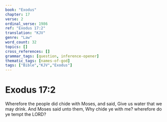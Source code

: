 ```yaml
---
book: "Exodus"
chapter: 17
verse: 2
ordinal_verse: 1986
ref: "Exodus 17:2"
translation: "KJV"
genre: "Law"
word_count: 32
topics: []
cross_references: []
grammar_tags: [question, inference-opener]
thematic_tags: [names-of-god]
tags: ["Bible","KJV","Exodus"]
---
```


# Exodus 17:2

Wherefore the people did chide with Moses, and said, Give us water that we may drink. And Moses said unto them, Why chide ye with me? wherefore do ye tempt the LORD?
